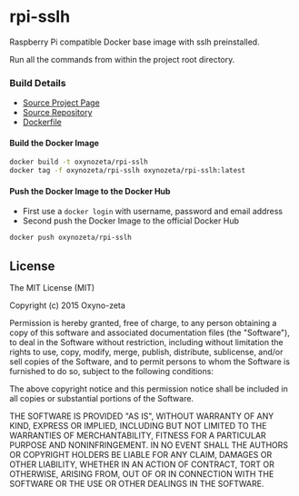 # rpi-sslh

Raspberry Pi compatible Docker base image with sslh preinstalled.

Run all the commands from within the project root directory.

### Build Details
- [Source Project Page](https://github.com/oxyno-zeta/)
- [Source Repository](https://github.com/oxyno-zeta/rpi-sslh)
- [Dockerfile](https://github.com/oxyno-zeta/rpi-sslh/blob/master/Dockerfile)


#### Build the Docker Image
```bash
docker build -t oxynozeta/rpi-sslh
docker tag -f oxynozeta/rpi-sslh oxynozeta/rpi-sslh:latest
```

#### Push the Docker Image to the Docker Hub
* First use a `docker login` with username, password and email address
* Second push the Docker Image to the official Docker Hub

```bash
docker push oxynozeta/rpi-sslh
```

## License

The MIT License (MIT)

Copyright (c) 2015 Oxyno-zeta

Permission is hereby granted, free of charge, to any person obtaining a copy
of this software and associated documentation files (the "Software"), to deal
in the Software without restriction, including without limitation the rights
to use, copy, modify, merge, publish, distribute, sublicense, and/or sell
copies of the Software, and to permit persons to whom the Software is
furnished to do so, subject to the following conditions:

The above copyright notice and this permission notice shall be included in all
copies or substantial portions of the Software.

THE SOFTWARE IS PROVIDED "AS IS", WITHOUT WARRANTY OF ANY KIND, EXPRESS OR
IMPLIED, INCLUDING BUT NOT LIMITED TO THE WARRANTIES OF MERCHANTABILITY,
FITNESS FOR A PARTICULAR PURPOSE AND NONINFRINGEMENT. IN NO EVENT SHALL THE
AUTHORS OR COPYRIGHT HOLDERS BE LIABLE FOR ANY CLAIM, DAMAGES OR OTHER
LIABILITY, WHETHER IN AN ACTION OF CONTRACT, TORT OR OTHERWISE, ARISING FROM,
OUT OF OR IN CONNECTION WITH THE SOFTWARE OR THE USE OR OTHER DEALINGS IN THE
SOFTWARE.
